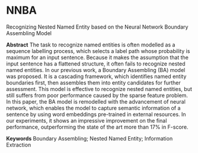 # NNBA
Recognizing Nested Named Entity based on the Neural Network Boundary Assembling Model


**Abstract**
The task to recognize named entities is often modelled as a sequence labelling process, which selects a label path whose probability is maximum for an input sentence. Because it makes the assumption that the input sentence has a flattened structure, it often fails to recognize nested named entities. In our previous work, a Boundary Assembling (BA) model was proposed. It is a cascading framework, which identifies named entity boundaries first, then assembles them into entity candidates for further assessment. This model is effective to recognize nested named entities, but still suffers from poor performance caused by the sparse feature problem. In this paper, the BA model is remodelled with the advancement of neural network, which enables the model to capture semantic information of a sentence by using word embeddings pre-trained in external resources. In our experiments, it shows an impressive improvement on the final performance, outperforming the state of the art more than 17\% in F-score.

**Keywords**
Boundary Assembling; Nested Named Entity; Information Extraction



